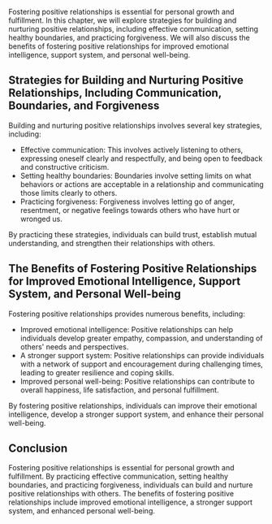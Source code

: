 
Fostering positive relationships is essential for personal growth and fulfillment. In this chapter, we will explore strategies for building and nurturing positive relationships, including effective communication, setting healthy boundaries, and practicing forgiveness. We will also discuss the benefits of fostering positive relationships for improved emotional intelligence, support system, and personal well-being.

Strategies for Building and Nurturing Positive Relationships, Including Communication, Boundaries, and Forgiveness
------------------------------------------------------------------------------------------------------------------

Building and nurturing positive relationships involves several key strategies, including:

* Effective communication: This involves actively listening to others, expressing oneself clearly and respectfully, and being open to feedback and constructive criticism.
* Setting healthy boundaries: Boundaries involve setting limits on what behaviors or actions are acceptable in a relationship and communicating those limits clearly to others.
* Practicing forgiveness: Forgiveness involves letting go of anger, resentment, or negative feelings towards others who have hurt or wronged us.

By practicing these strategies, individuals can build trust, establish mutual understanding, and strengthen their relationships with others.

The Benefits of Fostering Positive Relationships for Improved Emotional Intelligence, Support System, and Personal Well-being
-----------------------------------------------------------------------------------------------------------------------------

Fostering positive relationships provides numerous benefits, including:

* Improved emotional intelligence: Positive relationships can help individuals develop greater empathy, compassion, and understanding of others' needs and perspectives.
* A stronger support system: Positive relationships can provide individuals with a network of support and encouragement during challenging times, leading to greater resilience and coping skills.
* Improved personal well-being: Positive relationships can contribute to overall happiness, life satisfaction, and personal fulfillment.

By fostering positive relationships, individuals can improve their emotional intelligence, develop a stronger support system, and enhance their personal well-being.

Conclusion
----------

Fostering positive relationships is essential for personal growth and fulfillment. By practicing effective communication, setting healthy boundaries, and practicing forgiveness, individuals can build and nurture positive relationships with others. The benefits of fostering positive relationships include improved emotional intelligence, a stronger support system, and enhanced personal well-being.
